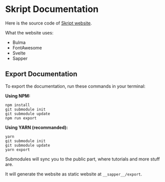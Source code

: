 # Skript Documentation

Here is the source code of [Skript website](https://skriptlang.github.io/Skript/).

What the website uses:

 * Bulma
 * FontAwesome
 * Svelte
 * Sapper

## Export Documentation

To export the documentation, run these commands in your terminal:

**Using NPM:**

```
npm install
git submodule init
git submodule update
npm run export
```

**Using YARN (recommanded):**

```
yarn
git submodule init
git submodule update
yarn export
```

Submodules will sync you to the public part, where tutorials and more stuff are.

It will generate the website as static website at ``__sapper__/export``.